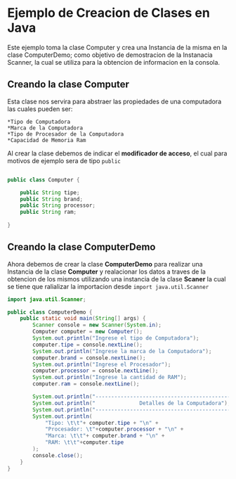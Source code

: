# Ejemplo de Creacion de Clases en Java

Este ejemplo toma la clase Computer y crea una Instancia de la misma en la clase ComputerDemo; como objetivo de demostracion de la Instanacia Scanner, la cual se utiliza para la obtencion de informacion en la consola.

## Creando la clase Computer
Esta clase nos servira para abstraer las propiedades de una computadora las cuales pueden ser:

    *Tipo de Computadora
    *Marca de la Computadora
    *Tipo de Procesador de la Computadora
    *Capacidad de Memoria Ram

Al crear la clase debemos de indicar el **modificador de acceso**, el cual para motivos de ejemplo sera de tipo `public`

```java 

public class Computer {

    public String tipe;
    public String brand;
    public String processor;
    public String ram;
  
}
```
## Creando la clase ComputerDemo
Ahora debemos de crear la clase **ComputerDemo** para realizar una Instancia de la clase **Computer** y realacionar los datos a traves de la obtencion de los mismos utilizando una instancia de la clase **Scaner** la cual se tiene que ralializar la importacion desde `import java.util.Scanner`

```java
import java.util.Scanner;

public class ComputerDemo {
    public static void main(String[] args) {
        Scanner console = new Scanner(System.in);
        Computer computer = new Computer();
        System.out.println("Ingrese el tipo de Computadora");
        computer.tipe = console.nextLine();
        System.out.println("Ingrese la marca de la Computadora");
        computer.brand = console.nextLine();
        System.out.println("Ingrese el Procesador");
        computer.processor = console.nextLine();
        System.out.println("Ingrese la cantidad de RAM");
        computer.ram = console.nextLine();

        System.out.println("-----------------------------------------------------");
        System.out.println("              Detalles de la Computadora");
        System.out.println("-----------------------------------------------------");
        System.out.println(
            "Tipo: \t\t"+ computer.tipe + "\n" +
            "Procesador: \t"+computer.processor + "\n" + 
            "Marca: \t\t"+ computer.brand + "\n" +
            "RAM: \t\t"+computer.tipe
        );
        console.close();
    }
}
```


